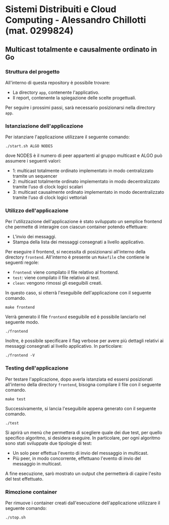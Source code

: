 # Sistemi Distribuiti e Cloud Computing - Alessandro Chillotti (mat. 0299824)
## Multicast totalmente e causalmente ordinato in Go
### Struttura del progetto
All'interno di questa repository è possibile trovare:
- La directory `app`, contenente l'applicativo.
- Il report, contenente la spiegazione delle scelte progettuali.

Per seguire i prossimi passi, sarà necessario posizionarsi nella directory `app`.
### Istanziazione dell'applicazione
Per istanziare l'applicazione utilizzare il seguente comando:
```[bash]
./start.sh ALGO NODES
```
dove NODES è il numero di peer appartenti al gruppo multicast e ALGO può assumere i seguenti valori:
- 1: multicast totalmente ordinato implementato in modo centralizzato tramite un sequencer
- 2: multicast totalmente ordinato implementato in modo decentralizzato tramite l’uso di clock logici
scalari
- 3: multicast causalmente ordinato implementato in modo decentralizzato tramite l’uso di clock
logici vettoriali

### Utilizzo dell'applicazione
Per l'utilizzazione dell'applicazione è stato sviluppato un semplice frontend che permette di interagire con ciascun container potendo effettuare:
- L'invio dei messaggi.
- Stampa della lista dei messaggi consegnati a livello applicativo.

Per eseguire il frontend, si necessita di posizionarsi all'interno della directory `frontend`. All'interno è presente un `Makefile` che contiene le seguenti regole:
- `frontend`: viene compilato il file relativo al frontend.
- `test`: viene compilato il file relativo al test.
- `clean`: vengono rimossi gli eseguibili creati.

In questo caso, si otterrà l'eseguibile dell'applicazione con il seguente comando.
```[bash]
make frontend
```
Verrà generato il file `frontend` eseguibile ed è possibile lanciarlo nel seguente modo.
```[bash]
./frontend
```
Inoltre, è possibile specificare il flag verbose per avere più dettagli relativi ai messaggi consegnati al livello applicativo. In particolare:
```[bash]
./frontend -V
```
### Testing dell'applicazione
Per testare l'applicazione, dopo averla istanziata ed essersi posizionati all'interno della directory `frontend`, bisogna compilare il file con il seguente comando. 
```[bash]
make test
```
Successivamente, si lancia l'eseguibile appena generato con il seguente comando.
```[bash]
./test
```
Si aprirà un menù che permettera di scegliere quale dei due test, per quello specifico algoritmo, si desidera eseguire. In particolare, per ogni algoritmo sono stati sviluppate due tipologie di test:
- Un solo peer effettua l'evento di invio del messaggio in multicast.
- Più peer, in modo concorrente, effettuano l'evento di invio del messaggio in multicast.

A fine esecuzione, sarò mostrato un output che permetterà di capire l'esito del test effettuato.
### Rimozione container
Per rimuove i container creati dall'esecuzione dell'applicazione utilizzare il seguente comando:
```[bash]
./stop.sh 
```
